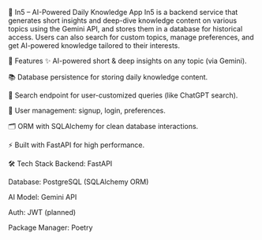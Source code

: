 📘 In5 – AI-Powered Daily Knowledge App
In5 is a backend service that generates short insights and deep-dive knowledge content on various topics using the Gemini API, and stores them in a database for historical access. Users can also search for custom topics, manage preferences, and get AI-powered knowledge tailored to their interests.

🚀 Features
✨ AI-powered short & deep insights on any topic (via Gemini).

📚 Database persistence for storing daily knowledge content.

🔎 Search endpoint for user-customized queries (like ChatGPT search).

👤 User management: signup, login, preferences.

🗂️ ORM with SQLAlchemy for clean database interactions.

⚡ Built with FastAPI for high performance.

🛠️ Tech Stack
Backend: FastAPI

Database: PostgreSQL (SQLAlchemy ORM)

AI Model: Gemini API

Auth: JWT (planned)

Package Manager: Poetry
